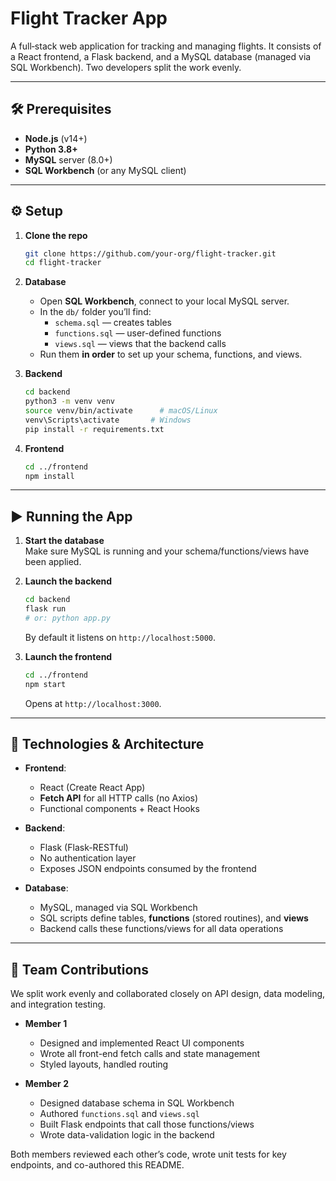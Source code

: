 # Flight Tracker App

A full‐stack web application for tracking and managing flights. It consists of a React frontend, a Flask backend, and a MySQL database (managed via SQL Workbench). Two developers split the work evenly.

---

## 🛠️ Prerequisites

- **Node.js** (v14+)
- **Python 3.8+**  
- **MySQL** server (8.0+)
- **SQL Workbench** (or any MySQL client)

---

## ⚙️ Setup

1. **Clone the repo**  
   ```bash
   git clone https://github.com/your-org/flight-tracker.git
   cd flight-tracker
   ```

2. **Database**  
   - Open **SQL Workbench**, connect to your local MySQL server.  
   - In the `db/` folder you’ll find:
     - `schema.sql` — creates tables  
     - `functions.sql` — user-defined functions  
     - `views.sql` — views that the backend calls  
   - Run them **in order** to set up your schema, functions, and views.

3. **Backend**  
   ```bash
   cd backend
   python3 -m venv venv
   source venv/bin/activate      # macOS/Linux
   venv\Scripts\activate       # Windows
   pip install -r requirements.txt
   ```

4. **Frontend**  
   ```bash
   cd ../frontend
   npm install
   ```

---

## ▶️ Running the App

1. **Start the database**  
   Make sure MySQL is running and your schema/functions/views have been applied.

2. **Launch the backend**  
   ```bash
   cd backend
   flask run
   # or: python app.py
   ```
   By default it listens on `http://localhost:5000`.

3. **Launch the frontend**  
   ```bash
   cd ../frontend
   npm start
   ```
   Opens at `http://localhost:3000`.

---

## 🔧 Technologies & Architecture

- **Frontend**:  
  - React (Create React App)  
  - **Fetch API** for all HTTP calls (no Axios)  
  - Functional components + React Hooks  

- **Backend**:  
  - Flask (Flask-RESTful)  
  - No authentication layer  
  - Exposes JSON endpoints consumed by the frontend  

- **Database**:  
  - MySQL, managed via SQL Workbench  
  - SQL scripts define tables, **functions** (stored routines), and **views**  
  - Backend calls these functions/views for all data operations  

---

## 🙋 Team Contributions

We split work evenly and collaborated closely on API design, data modeling, and integration testing.

- **Member 1**  
  - Designed and implemented React UI components  
  - Wrote all front-end fetch calls and state management  
  - Styled layouts, handled routing  

- **Member 2**  
  - Designed database schema in SQL Workbench  
  - Authored `functions.sql` and `views.sql`  
  - Built Flask endpoints that call those functions/views  
  - Wrote data-validation logic in the backend  

Both members reviewed each other’s code, wrote unit tests for key endpoints, and co-authored this README.
